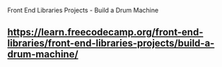 Front End Libraries Projects - Build a Drum Machine
## https://learn.freecodecamp.org/front-end-libraries/front-end-libraries-projects/build-a-drum-machine/
